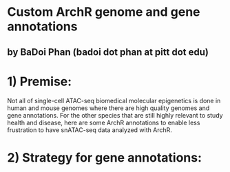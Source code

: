 # Custom ArchR genome and gene annotations
## by BaDoi Phan (badoi dot phan at pitt dot edu)

# 1) Premise: 
Not all of single-cell ATAC-seq biomedical molecular epigenetics is done in human and mouse genomes where there are 
high quality genomes and gene annotations. For the other species that are still highly relevant to study health and disease, 
here are some ArchR annotations to enable less frustration to have snATAC-seq data analyzed with ArchR. 

# 2) Strategy for gene annotations:

